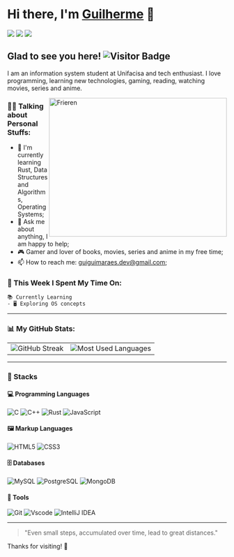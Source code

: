 # Hi there, I'm [Guilherme](https://github.com/Guilhqueiroz) 👋

<a href="https://www.linkedin.com/in/guilhqueiroz/" target="_blank"><img src="https://img.shields.io/badge/-LinkedIn-%230077B5?style=for-the-badge&logo=linkedin&logoColor=white" target="_blank"></a>
<a href="https://www.instagram.com/guilh.guimaraes/?next=%2F" target="_blank"><img src="https://img.shields.io/badge/Instagram-E4405F?logo=instagram&logoColor=white&style=for-the-badge" target="_blank"></a>
<a href="https://steamcommunity.com/id/Forsem/" target="_blank"><img src="https://img.shields.io/badge/-Steam-black?style=for-the-badge&logo=steam&logoColor=white" target="_blank"></a>
<!-- <a href="mailto:guiguimaraes.dev@gmail.com" target="_blank" rel="noopener noreferrer"><img src="https://img.shields.io/badge/Gmail-D14836?style=for-the-badge&logo=gmail&logoColor=white"></a> -->

## Glad to see you here!  ![Visitor Badge](https://visitor-badge.laobi.icu/badge?page_id=GuilhQueiroz.guilhqueiroz)

I am an information system student at Unifacisa and tech enthusiast. I love programming, learning new technologies, gaming, reading, watching movies, series and anime.

<img align="right" width="408" height="318" src="https://drive.google.com/uc?export=view&id=1I4nCpRFso0_AzcGfLg6W2wRMwqqsQc00" alt="Frieren">

### 👨‍💻 Talking about Personal Stuffs:

- 🦀 I'm currently learning Rust, Data Structures and Algorithms, Operating Systems;
- 💬 Ask me about anything, I am happy to help;
- 🎮 Gamer and lover of books, movies, series and anime in my free time;
- 📫 How to reach me: guiguimaraes.dev@gmail.com;
<!-- - 📄 [Resume].() -->

### 📅 This Week I Spent My Time On: 

```txt
📚 Currently Learning
- 🖥️ Exploring OS concepts
```
<!--
 📚 Currently Learning
- 🦀 Learning Rust
- 🧱 Practicing Data Structures & Algorithms
- 🖥️ Exploring OS concepts

📂 **Portfolio Projects:** 
- [Repo Name](link):  
- [Repo Name](link): 
-->
---

### 📊 My GitHub Stats:

<table>
  <tr>
   <!-- <td>
      <img src="https://github-readme-stats.vercel.app/api?username=Guilhqueiroz&show_icons=true&theme=dark&hide_border=true" alt="GitHub Stats" />
    </td> -->
    <td>
      <img src="https://streak-stats.demolab.com?user=Guilhqueiroz&theme=dark&hide_border=true" alt="GitHub Streak" />
    </td>
   <td>
    <img src="https://github-readme-stats.vercel.app/api/top-langs/?username=Guilhqueiroz&layout=compact&theme=dark&hide_border=true" alt="Most Used Languages" />
   </td>
  </tr>
</table>

---

### 🚀 Stacks

#### 💻 **Programming Languages**
![C](https://img.shields.io/badge/C-00599C?style=for-the-badge&logo=c&logoColor=white) 
![C++](https://img.shields.io/badge/C%2B%2B-00599C?style=for-the-badge&logo=c%2B%2B&logoColor=white) 
![Rust](https://img.shields.io/badge/Rust-000000?style=for-the-badge&logo=rust&logoColor=white) 
![JavaScript](https://img.shields.io/badge/JavaScript-323330?style=for-the-badge&logo=javascript&logoColor=F7DF1E)

#### 🖼️ **Markup Languages**
![HTML5](https://img.shields.io/badge/HTML5-E34F26?style=for-the-badge&logo=html5&logoColor=white) 
![CSS3](https://img.shields.io/badge/CSS3-1572B6?style=for-the-badge&logo=css3&logoColor=white)

#### 🗄️ **Databases**
![MySQL](https://img.shields.io/badge/MySQL-4479A1?style=for-the-badge&logo=mysql&logoColor=white) 
![PostgreSQL](https://img.shields.io/badge/PostgreSQL-336791?style=for-the-badge&logo=postgresql&logoColor=white) 
![MongoDB](https://img.shields.io/badge/MongoDB-4EA94B?style=for-the-badge&logo=mongodb&logoColor=white)

#### 🔧 **Tools**
![Git](https://img.shields.io/badge/GIT-E44C30?style=for-the-badge&logo=git&logoColor=white) 
![Vscode](https://img.shields.io/badge/Vscode-007ACC?style=for-the-badge&logo=visual-studio-code&logoColor=white) 
![IntelliJ IDEA](https://img.shields.io/badge/IntelliJIDEA-000000.svg?style=for-the-badge&logo=intellij-idea&logoColor=white)

---

> "Even small steps, accumulated over time, lead to great distances."

Thanks for visiting! 🚀
